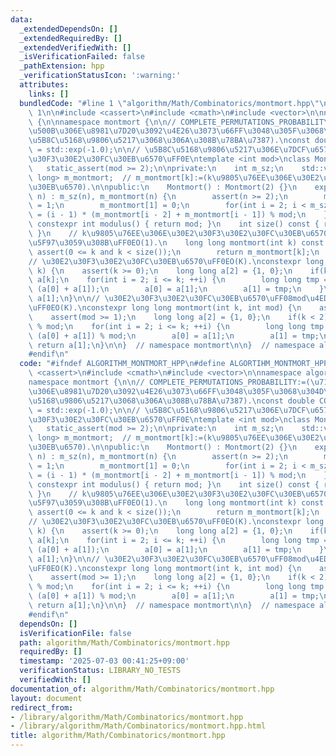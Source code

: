 ```yaml
---
data:
  _extendedDependsOn: []
  _extendedRequiredBy: []
  _extendedVerifiedWith: []
  _isVerificationFailed: false
  _pathExtension: hpp
  _verificationStatusIcon: ':warning:'
  attributes:
    links: []
  bundledCode: "#line 1 \"algorithm/Math/Combinatorics/montmort.hpp\"\n\n#define ALGORTIHM_MONTMORT_HPP\
    \ 1\n\n#include <cassert>\n#include <cmath>\n#include <vector>\n\nnamespace algorithm\
    \ {\n\nnamespace montmort {\n\n// COMPLETE_PERMUTATIONS_PROBABILITY:=(\u7121\u9650\
    \u500B\u306E\u8981\u7D20\u3092\u4E26\u3073\u66FF\u3048\u305F\u3068\u304D\u306B\
    \u5B8C\u5168\u9806\u5217\u3068\u306A\u308B\u78BA\u7387).\nconst double COMPLETE_PERMUTATIONS_PROBABILITY\
    \ = std::exp(-1.0);\n\n// \u5B8C\u5168\u9806\u5217\u306E\u7DCF\u6570\uFF0C\u30E2\
    \u30F3\u30E2\u30FC\u30EB\u6570\uFF0E\ntemplate <int mod>\nclass Montmort {\n \
    \   static_assert(mod >= 2);\n\nprivate:\n    int m_sz;\n    std::vector<long\
    \ long> m_montmort;  // m_montmort[k]:=(k\u9805\u76EE\u306E\u30E2\u30F3\u30E2\u30FC\
    \u30EB\u6570).\n\npublic:\n    Montmort() : Montmort(2) {}\n    explicit Montmort(int\
    \ n) : m_sz(n), m_montmort(n) {\n        assert(n >= 2);\n        m_montmort[0]\
    \ = 1;\n        m_montmort[1] = 0;\n        for(int i = 2; i < m_sz; ++i) m_montmort[i]\
    \ = (i - 1) * (m_montmort[i - 2] + m_montmort[i - 1]) % mod;\n    }\n\n    static\
    \ constexpr int modulus() { return mod; }\n    int size() const { return m_sz;\
    \ }\n    // k\u9805\u76EE\u306E\u30E2\u30F3\u30E2\u30FC\u30EB\u6570\u3092\u53D6\
    \u5F97\u3059\u308B\uFF0EO(1).\n    long long montmort(int k) const {\n       \
    \ assert(0 <= k and k < size());\n        return m_montmort[k];\n    }\n};\n\n\
    // \u30E2\u30F3\u30E2\u30FC\u30EB\u6570\uFF0EO(K).\nconstexpr long long montmort(int\
    \ k) {\n    assert(k >= 0);\n    long long a[2] = {1, 0};\n    if(k < 2) return\
    \ a[k];\n    for(int i = 2; i <= k; ++i) {\n        long long tmp = (i - 1) *\
    \ (a[0] + a[1]);\n        a[0] = a[1];\n        a[1] = tmp;\n    }\n    return\
    \ a[1];\n}\n\n// \u30E2\u30F3\u30E2\u30FC\u30EB\u6570\uFF08mod\u4ED8\u304D\uFF09\
    \uFF0EO(K).\nconstexpr long long montmort(int k, int mod) {\n    assert(k >= 0);\n\
    \    assert(mod >= 1);\n    long long a[2] = {1, 0};\n    if(k < 2) return a[k]\
    \ % mod;\n    for(int i = 2; i <= k; ++i) {\n        long long tmp = (i - 1) *\
    \ (a[0] + a[1]) % mod;\n        a[0] = a[1];\n        a[1] = tmp;\n    }\n   \
    \ return a[1];\n}\n\n}  // namespace montmort\n\n}  // namespace algorithm\n\n\
    #endif\n"
  code: "#ifndef ALGORITHM_MONTMORT_HPP\n#define ALGORTIHM_MONTMORT_HPP 1\n\n#include\
    \ <cassert>\n#include <cmath>\n#include <vector>\n\nnamespace algorithm {\n\n\
    namespace montmort {\n\n// COMPLETE_PERMUTATIONS_PROBABILITY:=(\u7121\u9650\u500B\
    \u306E\u8981\u7D20\u3092\u4E26\u3073\u66FF\u3048\u305F\u3068\u304D\u306B\u5B8C\
    \u5168\u9806\u5217\u3068\u306A\u308B\u78BA\u7387).\nconst double COMPLETE_PERMUTATIONS_PROBABILITY\
    \ = std::exp(-1.0);\n\n// \u5B8C\u5168\u9806\u5217\u306E\u7DCF\u6570\uFF0C\u30E2\
    \u30F3\u30E2\u30FC\u30EB\u6570\uFF0E\ntemplate <int mod>\nclass Montmort {\n \
    \   static_assert(mod >= 2);\n\nprivate:\n    int m_sz;\n    std::vector<long\
    \ long> m_montmort;  // m_montmort[k]:=(k\u9805\u76EE\u306E\u30E2\u30F3\u30E2\u30FC\
    \u30EB\u6570).\n\npublic:\n    Montmort() : Montmort(2) {}\n    explicit Montmort(int\
    \ n) : m_sz(n), m_montmort(n) {\n        assert(n >= 2);\n        m_montmort[0]\
    \ = 1;\n        m_montmort[1] = 0;\n        for(int i = 2; i < m_sz; ++i) m_montmort[i]\
    \ = (i - 1) * (m_montmort[i - 2] + m_montmort[i - 1]) % mod;\n    }\n\n    static\
    \ constexpr int modulus() { return mod; }\n    int size() const { return m_sz;\
    \ }\n    // k\u9805\u76EE\u306E\u30E2\u30F3\u30E2\u30FC\u30EB\u6570\u3092\u53D6\
    \u5F97\u3059\u308B\uFF0EO(1).\n    long long montmort(int k) const {\n       \
    \ assert(0 <= k and k < size());\n        return m_montmort[k];\n    }\n};\n\n\
    // \u30E2\u30F3\u30E2\u30FC\u30EB\u6570\uFF0EO(K).\nconstexpr long long montmort(int\
    \ k) {\n    assert(k >= 0);\n    long long a[2] = {1, 0};\n    if(k < 2) return\
    \ a[k];\n    for(int i = 2; i <= k; ++i) {\n        long long tmp = (i - 1) *\
    \ (a[0] + a[1]);\n        a[0] = a[1];\n        a[1] = tmp;\n    }\n    return\
    \ a[1];\n}\n\n// \u30E2\u30F3\u30E2\u30FC\u30EB\u6570\uFF08mod\u4ED8\u304D\uFF09\
    \uFF0EO(K).\nconstexpr long long montmort(int k, int mod) {\n    assert(k >= 0);\n\
    \    assert(mod >= 1);\n    long long a[2] = {1, 0};\n    if(k < 2) return a[k]\
    \ % mod;\n    for(int i = 2; i <= k; ++i) {\n        long long tmp = (i - 1) *\
    \ (a[0] + a[1]) % mod;\n        a[0] = a[1];\n        a[1] = tmp;\n    }\n   \
    \ return a[1];\n}\n\n}  // namespace montmort\n\n}  // namespace algorithm\n\n\
    #endif\n"
  dependsOn: []
  isVerificationFile: false
  path: algorithm/Math/Combinatorics/montmort.hpp
  requiredBy: []
  timestamp: '2025-07-03 00:41:25+09:00'
  verificationStatus: LIBRARY_NO_TESTS
  verifiedWith: []
documentation_of: algorithm/Math/Combinatorics/montmort.hpp
layout: document
redirect_from:
- /library/algorithm/Math/Combinatorics/montmort.hpp
- /library/algorithm/Math/Combinatorics/montmort.hpp.html
title: algorithm/Math/Combinatorics/montmort.hpp
---
```

